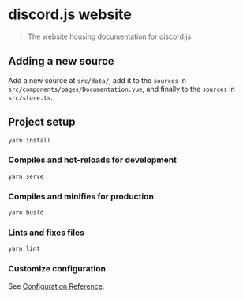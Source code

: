 # discord.js website

> The website housing documentation for discord.js

## Adding a new source

Add a new source at `src/data/`, add it to the `sources` in `src/components/pages/Documentation.vue`, and finally to the `sources` in `src/store.ts`.

## Project setup

```
yarn install
```

### Compiles and hot-reloads for development

```
yarn serve
```

### Compiles and minifies for production

```
yarn build
```

### Lints and fixes files

```
yarn lint
```

### Customize configuration

See [Configuration Reference](https://cli.vuejs.org/config/).
